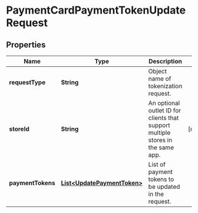 

# PaymentCardPaymentTokenUpdateRequest

## Properties

Name | Type | Description | Notes
------------ | ------------- | ------------- | -------------
**requestType** | **String** | Object name of tokenization request. | 
**storeId** | **String** | An optional outlet ID for clients that support multiple stores in the same app. |  [optional]
**paymentTokens** | [**List&lt;UpdatePaymentToken&gt;**](UpdatePaymentToken.md) | List of payment tokens to be updated in the request. | 



